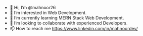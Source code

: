 - 👋 Hi, I’m @mahnoor26
- 👀 I’m interested in Web Development.
- 🌱 I’m currently learning MERN Stack Web Development.
- 💞️ I’m looking to collaborate with experienced Developers.
- 📫 How to reach me https://www.linkedin.com/in/mahnoordev/

<!---
mahnoor26/mahnoor26 is a ✨ special ✨ repository because its `README.md` (this file) appears on your GitHub profile.
You can click the Preview link to take a look at your changes.
--->
